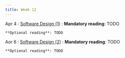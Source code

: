 ```yaml
---
title: Week 12
---
```


Apr 4
: [Software Design (1)](#)
  : **Mandatory reading**: TODO

    **Optional reading**: TODO

Aor 6
: [Software Design (2)](#)
  : **Mandatory reading**: TODO

    **Optional reading**: TODO

